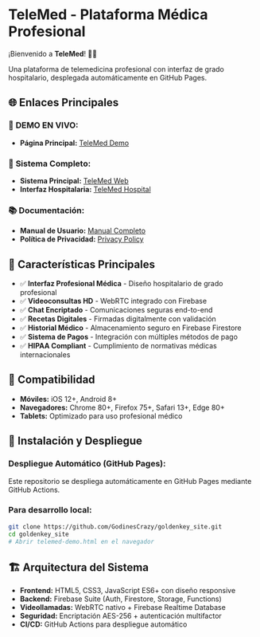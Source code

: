 # TeleMed - Plataforma Médica Profesional

¡Bienvenido a **TeleMed**! 🏥✨

Una plataforma de telemedicina profesional con interfaz de grado hospitalario, desplegada automáticamente en GitHub Pages.

## 🌐 Enlaces Principales

### 🎯 **DEMO EN VIVO:**
- **Página Principal:** [TeleMed Demo](https://godinescrazy.github.io/goldenkey_site/telemed-demo.html)

### 🏥 **Sistema Completo:**
- **Sistema Principal:** [TeleMed Web](https://godinescrazy.github.io/goldenkey_site/telemed-web/)
- **Interfaz Hospitalaria:** [TeleMed Hospital](https://godinescrazy.github.io/goldenkey_site/telemed-hospitalario.html)

### 📚 **Documentación:**
- **Manual de Usuario:** [Manual Completo](https://godinescrazy.github.io/goldenkey_site/MANUAL_USUARIO.md)
- **Política de Privacidad:** [Privacy Policy](https://godinescrazy.github.io/goldenkey_site/PRIVACY_POLICY.md)

## 🚀 Características Principales

- ✅ **Interfaz Profesional Médica** - Diseño hospitalario de grado profesional
- ✅ **Videoconsultas HD** - WebRTC integrado con Firebase
- ✅ **Chat Encriptado** - Comunicaciones seguras end-to-end
- ✅ **Recetas Digitales** - Firmadas digitalmente con validación
- ✅ **Historial Médico** - Almacenamiento seguro en Firebase Firestore
- ✅ **Sistema de Pagos** - Integración con múltiples métodos de pago
- ✅ **HIPAA Compliant** - Cumplimiento de normativas médicas internacionales

## 📱 Compatibilidad

- **Móviles:** iOS 12+, Android 8+
- **Navegadores:** Chrome 80+, Firefox 75+, Safari 13+, Edge 80+
- **Tablets:** Optimizado para uso profesional médico

## 🔧 Instalación y Despliegue

### Despliegue Automático (GitHub Pages):
Este repositorio se despliega automáticamente en GitHub Pages mediante GitHub Actions.

### Para desarrollo local:
```bash
git clone https://github.com/GodinesCrazy/goldenkey_site.git
cd goldenkey_site
# Abrir telemed-demo.html en el navegador
```

## 🏗️ Arquitectura del Sistema

- **Frontend:** HTML5, CSS3, JavaScript ES6+ con diseño responsive
- **Backend:** Firebase Suite (Auth, Firestore, Storage, Functions)
- **Videollamadas:** WebRTC nativo + Firebase Realtime Database
- **Seguridad:** Encriptación AES-256 + autenticación multifactor
- **CI/CD:** GitHub Actions para despliegue automático